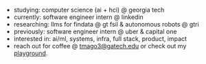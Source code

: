 - studying: computer science (ai + hci) @ georgia tech
- currently: software engineer intern @ linkedin
- researching: llms for findata @ gt fsil & autonomous robots @ gtri
- previously: software engineer intern @ uber & capital one
- interested in: ai/ml, systems, infra, full stack, product, impact
- reach out for coffee @ [tmago3@gatech.edu](mailto:tmago3@gatech.edu) or check out my [playground](https://www.linkedin.com/in/teghpreet-singh-mago/).
